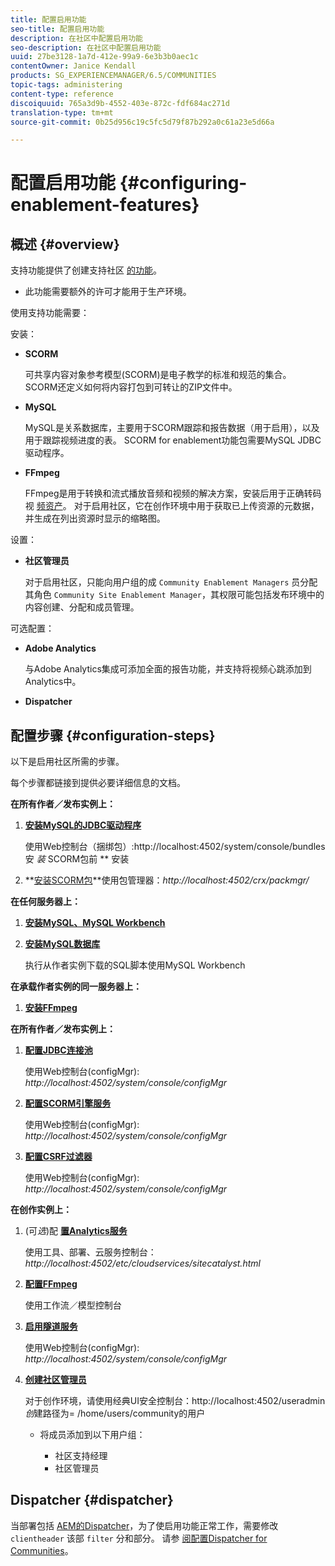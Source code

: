 ```yaml
---
title: 配置启用功能
seo-title: 配置启用功能
description: 在社区中配置启用功能
seo-description: 在社区中配置启用功能
uuid: 27be3128-1a7d-412e-99a9-6e3b3b0aec1c
contentOwner: Janice Kendall
products: SG_EXPERIENCEMANAGER/6.5/COMMUNITIES
topic-tags: administering
content-type: reference
discoiquuid: 765a3d9b-4552-403e-872c-fdf684ac271d
translation-type: tm+mt
source-git-commit: 0b25d956c19c5fc5d79f87b292a0c61a23e5d66a

---
```



# 配置启用功能 {#configuring-enablement-features}

## 概述 {#overview}

支持功能提供了创建支持社区 [的功能](overview.md#enablement-community)。

* 此功能需要额外的许可才能用于生产环境。

使用支持功能需要：

安装：

* **SCORM**

   可共享内容对象参考模型(SCORM)是电子教学的标准和规范的集合。 SCORM还定义如何将内容打包到可转让的ZIP文件中。

* **MySQL**

   MySQL是关系数据库，主要用于SCORM跟踪和报告数据（用于启用），以及用于跟踪视频进度的表。 SCORM for enablement功能包需要MySQL JDBC驱动程序。

* **FFmpeg**

   FFmpeg是用于转换和流式播放音频和视频的解决方案，安装后用于正确转码视 [频资产](../../help/sites-authoring/default-components-foundation.md#video)。 对于启用社区，它在创作环境中用于获取已上传资源的元数据，并生成在列出资源时显示的缩略图。

设置：

* **社区管理员**

   对于启用社区，只能向用户组的成 `Community Enablement Managers` 员分配其角色 `Community Site Enablement Manager`，其权限可能包括发布环境中的内容创建、分配和成员管理。

可选配置：

* **Adobe Analytics**

   与Adobe Analytics集成可添加全面的报告功能，并支持将视频心跳添加到Analytics中。

* **Dispatcher**

## 配置步骤 {#configuration-steps}

以下是启用社区所需的步骤。

每个步骤都链接到提供必要详细信息的文档。

**在所有作者／发布实例上：**

1. **[安装MySQL的JDBC驱动程序](deploy-communities.md#jdbc-driver-for-mysql)**

   使用Web控制台（捆绑包）:http://localhost:4502/system/console/bundles安 *装* SCORM包前 ** 安装

1. **[安装SCORM包](deploy-communities.md#scorm-package)**使用包管理器：*http://localhost:4502/crx/packmgr/*

**在任何服务器上：**

1. **[安装MySQL、MySQL Workbench](mysql.md)**

1. **[安装MySQL数据库](mysql.md#database-setup)**

   执行从作者实例下载的SQL脚本使用MySQL Workbench

**在承载作者实例的同一服务器上：**

1. **[安装FFmpeg](ffmpeg.md)**

**在所有作者／发布实例上：**

1. **[配置JDBC连接池](mysql.md#configure-jdbc-connections)**

   使用Web控制台(configMgr): *http://localhost:4502/system/console/configMgr*

1. **[配置SCORM引擎服务](mysql.md#aem-communities-scormengine-service)**

   使用Web控制台(configMgr): *http://localhost:4502/system/console/configMgr*

1. **[配置CSRF过滤器](mysql.md#adobe-granite-csrf-filter)**

   使用Web控制台(configMgr): *http://localhost:4502/system/console/configMgr*

**在创作实例上：**

1. (可&#x200B;*选*)配 **[置Analytics服务](analytics.md)**

   使用工具、部署、云服务控制台： *http://localhost:4502/etc/cloudservices/sitecatalyst.html*

1. **[配置FFmpeg](ffmpeg.md#configure-ffmpeg-transcoding-service)**

   使用工作流／模型控制台

1. **[启用隧道服务](deploy-communities.md#tunnel-service-on-author)**

   使用Web控制台(configMgr): *http://localhost:4502/system/console/configMgr*

1. **[创建社区管理员](users.md#creating-community-members)**

   对于创作环境，请使用经典UI安全控制台：http://localhost:4502/useradmin *创*&#x200B;建路径为= /home/users/community的用户

   * 将成员添加到以下用户组：

      * 社区支持经理
      * 社区管理员

## Dispatcher {#dispatcher}

当部署包括 [AEM的Dispatcher](https://helpx.adobe.com/experience-manager/dispatcher/using/dispatcher.html)，为了使启用功能正常工作，需要修改 `clientheader` 该部 `filter` 分和部分。 请参 [阅配置Dispatcher for Communities](dispatcher.md#enablement)。
